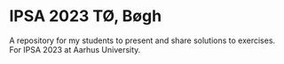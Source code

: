 # IPSA 2023 TØ, Bøgh
A repository for my students to present and share solutions to exercises. For IPSA 2023 at Aarhus University.
